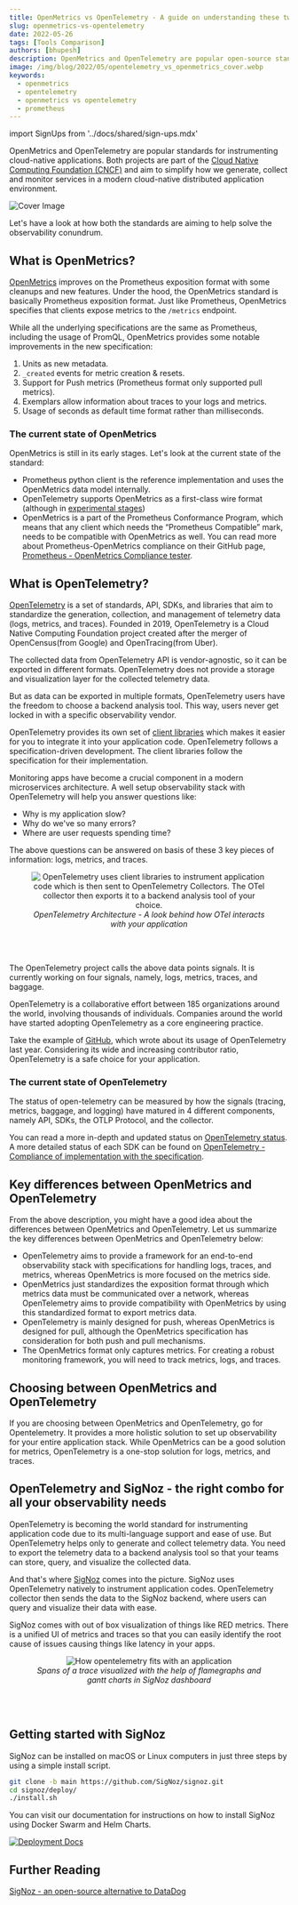 ```yaml
---
title: OpenMetrics vs OpenTelemetry - A guide on understanding these two specifications
slug: openmetrics-vs-opentelemetry
date: 2022-05-26
tags: [Tools Comparison]
authors: [bhupesh]
description: OpenMetrics and OpenTelemetry are popular open-source standards for generating telemetry data from application code. While OpenTelemetry can be used for logs, metrics, and traces, OpenMetrics is focused on generating metrics at scale from...
image: /img/blog/2022/05/opentelemetry_vs_openmetrics_cover.webp
keywords:
  - openmetrics
  - opentelemetry
  - openmetrics vs opentelemetry
  - prometheus
---
```


<head>
  <link rel="canonical" href="https://signoz.io/blog/openmetrics-vs-opentelemetry/"/>
</head>

import SignUps from '../docs/shared/sign-ups.mdx'

OpenMetrics and OpenTelemetry are popular standards for instrumenting cloud-native applications. Both projects are part of the <a href = "https://cncf.io/" rel="noopener noreferrer nofollow" target="_blank">Cloud Native Computing Foundation (CNCF)</a> and aim to simplify how we generate, collect and monitor services in a modern cloud-native distributed application environment.


<!--truncate-->

![Cover Image](/img/blog/2022/05/opentelemetry_vs_openmetrics_cover.webp)

Let's have a look at how both the standards are aiming to help solve the observability conundrum.


## What is OpenMetrics?

<a href = "https://github.com/OpenObservability/OpenMetrics" rel="noopener noreferrer nofollow" target="_blank">OpenMetrics</a> improves on the Prometheus exposition format with some cleanups and new features. Under the hood, the OpenMetrics standard is basically Prometheus exposition format. Just like Prometheus, OpenMetrics specifies that clients expose metrics to the `/metrics` endpoint.

While all the underlying specifications are the same as Prometheus, including the usage of PromQL, OpenMetrics provides some notable improvements in the new specification:

1. Units as new metadata.
2. `_created` events for metric creation & resets.
3. Support for Push metrics (Prometheus format only supported pull metrics).
4. Exemplars allow information about traces to your logs and metrics.
5. Usage of seconds as default time format rather than milliseconds.

### The current state of OpenMetrics

OpenMetrics is still in its early stages. Let's look at the current state of the standard:

- Prometheus python client is the reference implementation and uses the OpenMetrics data model internally.
- OpenTelemetry supports OpenMetrics as a first-class wire format (although in <a href = "https://opentelemetry.io/docs/reference/specification/compatibility/openmetrics/" rel="noopener noreferrer nofollow" target="_blank">experimental stages</a>)
- OpenMetrics is a part of the Prometheus Conformance Program, which means that any client which needs the “Prometheus Compatible” mark, needs to be compatible with OpenMetrics as well. You can read more about Prometheus-OpenMetrics compliance on their GitHub page, <a href = "https://github.com/prometheus/compliance/tree/main/openmetrics" rel="noopener noreferrer nofollow" target="_blank">Prometheus - OpenMetrics Compliance tester</a>.


## What is OpenTelemetry?

<a href = "https://opentelemetry.io/" rel="noopener noreferrer nofollow" target="_blank">OpenTelemetry</a> is a set of standards, API, SDKs, and libraries that aim to standardize the generation, collection, and management of telemetry data (logs, metrics, and traces). Founded in 2019, OpenTelemetry is a Cloud Native Computing Foundation project created after the merger of OpenCensus(from Google) and OpenTracing(from Uber).

The collected data from OpenTelemetry API is vendor-agnostic, so it can be exported in different formats. OpenTelemetry does not provide a storage and visualization layer for the collected telemetry data. 

But as data can be exported in multiple formats, OpenTelemetry users have the freedom to choose a backend analysis tool. This way, users never get locked in with a specific observability vendor.

<SignUps />

OpenTelemetry provides its own set of <a href = "https://opentelemetry.io/docs/instrumentation/" rel="noopener noreferrer nofollow" target="_blank">client libraries</a> which makes it easier for you to integrate it into your application code. OpenTelemetry follows a specification-driven development. The client libraries follow the specification for their implementation.

Monitoring apps have become a crucial component in a modern microservices architecture. A well setup observability stack with OpenTelemetry will help you answer questions like:

- Why is my application slow?
- Why do we've so many errors?
- Where are user requests spending time?

The above questions can be answered on basis of these 3 key pieces of information: logs, metrics, and traces.

<figure data-zoomable align='center'>
    <img src="/img/blog/2022/05/opentelemetry_pipeline_light.webp" alt="OpenTelemetry uses client libraries to instrument application code which is then sent to OpenTelemetry Collectors. The OTel collector then exports it to a backend analysis tool of your choice."/>
    <figcaption><i>OpenTelemetry Architecture - A look behind how OTel interacts with your application</i></figcaption>
</figure>

<br></br>

The OpenTelemetry project calls the above data points signals. It is currently working on four signals, namely, logs, metrics, traces, and baggage.

OpenTelemetry is a collaborative effort between 185 organizations around the world, involving thousands of individuals. Companies around the world have started adopting OpenTelemetry as a core engineering practice.

Take the example of <a href = "https://github.blog/2021-05-26-why-and-how-github-is-adopting-opentelemetry/" rel="noopener noreferrer nofollow" target="_blank">GitHub</a>, which wrote about its usage of OpenTelemetry last year. Considering its wide and increasing contributor ratio, OpenTelemetry is a safe choice for your application.

### The current state of OpenTelemetry

The status of open-telemetry can be measured by how the signals (tracing, metrics, baggage, and logging) have matured in 4 different components, namely API, SDKs, the OTLP Protocol, and the collector.

You can read a more in-depth and updated status on <a href = "https://opentelemetry.io/status/" rel="noopener noreferrer nofollow" target="_blank">OpenTelemetry status</a>. A more detailed status of each SDK can be found on <a href = "https://github.com/open-telemetry/opentelemetry-specification/blob/main/spec-compliance-matrix.md" rel="noopener noreferrer nofollow" target="_blank">OpenTelemetry - Compliance of implementation with the specification</a>.

## Key differences between OpenMetrics and OpenTelemetry

From the above description, you might have a good idea about the differences between OpenMetrics and OpenTelemetry. Let us summarize the key differences between OpenMetrics and OpenTelemetry below:

- OpenTelemetry aims to provide a framework for an end-to-end observability stack with specifications for handling logs, traces, and metrics, whereas OpenMetrics is more focused on the metrics side.
- OpenMetrics just standardizes the exposition format through which metrics data must be communicated over a network, whereas OpenTelemetry aims to provide compatibility with OpenMetrics by using this standardized format to export metrics data.
- OpenTelemetry is mainly designed for push, whereas OpenMetrics is designed for pull, although the OpenMetrics specification has consideration for both push and pull mechanisms.
- The OpenMetrics format only captures metrics. For creating a robust monitoring framework, you will need to track metrics, logs, and traces.

## Choosing between OpenMetrics and OpenTelemetry

If you are choosing between OpenMetrics and OpenTelemetry, go for Opentelemetry. It provides a more holistic solution to set up observability for your entire application stack. While OpenMetrics can be a good solution for metrics, OpenTelemetry is a one-stop solution for logs, metrics, and traces.

## OpenTelemetry and SigNoz - the right combo for all your observability needs

OpenTelemetry is becoming the world standard for instrumenting application code due to its multi-language support and ease of use. But OpenTelemetry helps only to generate and collect telemetry data. You need to export the telemetry data to a backend analysis tool so that your teams can store, query, and visualize the collected data.

And that's where [SigNoz](https://signoz.io/?utm_source=blog&utm_medium=openmetrics_vs_opentelemetry) comes into the picture. SigNoz uses OpenTelemetry natively to instrument application codes. OpenTelemetry collector then sends the data to the SigNoz backend, where users can query and visualize their data with ease.

SigNoz comes with out of box visualization of things like RED metrics. There is a unified UI of metrics and traces so that you can easily identify the root cause of issues causing things like latency in your apps.


<figure data-zoomable align='center'>
    <img src="/img/blog/common/signoz_flamegraphs.webp" alt="How opentelemetry fits with an application"/>
    <figcaption><i>Spans of a trace visualized with the help of flamegraphs and gantt charts in SigNoz dashboard</i></figcaption>
</figure>

<br></br>

## Getting started with SigNoz

SigNoz can be installed on macOS or Linux computers in just three steps by using a simple install script.

```bash
git clone -b main https://github.com/SigNoz/signoz.git
cd signoz/deploy/
./install.sh
```

You can visit our documentation for instructions on how to install SigNoz using Docker Swarm and Helm Charts.

[![Deployment Docs](/img/blog/common/deploy_docker_documentation.webp)](https://signoz.io/docs/install/docker/?utm_source=blog&utm_medium=openmetrics-vs-opentelemetry)


## Further Reading

[SigNoz - an open-source alternative to DataDog](https://signoz.io/blog/open-source-datadog-alternative/)